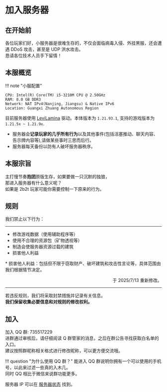 # 加入服务器
## 在开始前
各位玩家们好，小服务器是很难生存的，不仅会面临病毒入侵、外挂黑服，还会遭遇 DDoS 攻击，甚至是 UDP 洪水攻击。  
恳请各位技术人员手下留情！

## 本服概览
!!! note "小服配置"

    CPU: Intel(R) Core(TM) i5-3210M CPU @ 2.50GHz  
    RAM: 8.0 GB DDR3  
    Network: NAT IPv4(Nanjing, Jiangsu) & Native IPv6  
    Location: Guangxi Zhuang Autonomous Region

目前服务器使用  [LeviLamina](https://lamina.levimc.org/zh/) 驱动。本体版本为 `1.21.93.1`, 支持的游戏版本为  `1.21.5x ~ 1.21.9x`. 

* 服务器会**记录玩家的几乎所有行为**以及其他事件(包括活塞推动、聊天内容、告示牌内容等),请做某些事时三思而后行。
* 服务器每天备份以防有人破坏服务器秩序。

## 本服宗旨
主打慢节奏**抱团**原版生存，如果要做一只沉默的独狼，  
那进入服务器有什么意义呢？  
如果是 2b2t 玩家可能你需要控制一下原来的行为。

## 规则
我们禁止以下行为：
***

- 修改游戏数据（使用辅助程序等）
- 使用不合理的资源包（矿物透视等）
- 制造会使服务器资源过载的建筑
- 损害他人利益

\* 损害他人利益：包括但不限于窃取财产、破坏建筑和攻击性言论等，具体范围由我们根据情节决定。

<p align="right">
    于 2025/7/13 重新修改。
</p>

***

若违反规则，我们将采取封禁措施并记录有关信息。  
**我们保留收集必要信息和对规则的修改权利。**

## 加入
加入 QQ 群: 735517229  
进群通过审核后，请仔细阅读 Q 群管家的消息，之后在群公告寻找获取白名单的入口。  
建议按照群昵称相关格式进行修改昵称，可以更方便交流哦。

!!! question "为什么使用 QQ 群？"
    能进入 QQ 群说明你拥有一个可以使用的手机号，以此来过滤一些真的入木几。  
    同时 QQ 相比于微信来说群功能更多。

服务器 IP 可以在 [服务器状态](https://mc.ltya.top/server/status/) 找到。

